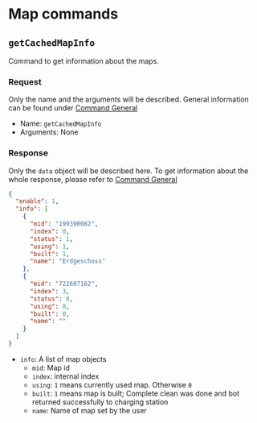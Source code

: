 # Map commands

## `getCachedMapInfo`

Command to get information about the maps.

### Request

Only the name and the arguments will be described. General information can be found under [Command General](general.md#request)

- Name: `getCachedMapInfo`
- Arguments: None

### Response

Only the `data` object will be described here.
To get information about the whole response, please refer to [Command General](general.md#response)

```json
{
  "enable": 1,
  "info": [
    {
      "mid": "199390082",
      "index": 0,
      "status": 1,
      "using": 1,
      "built": 1,
      "name": "Erdgeschoss"
    },
    {
      "mid": "722607162",
      "index": 3,
      "status": 0,
      "using": 0,
      "built": 0,
      "name": ""
    }
  ]
}
```

- `info`: A list of map objects
  - `mid`: Map id
  - `index`: internal index
  - `using`: `1` means currently used map. Otherwise `0`
  - `built`: `1` means map is built; Complete clean was done and bot returned successfully to charging station
  - `name`: Name of map set by the user
